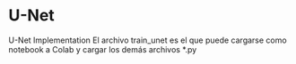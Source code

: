 # U-Net
 U-Net Implementation
El archivo train_unet es el que puede cargarse como notebook a Colab y cargar los demás archivos *.py